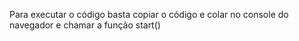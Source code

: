 Para executar o código basta copiar o código e colar no console do navegador e chamar a função start()
